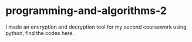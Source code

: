 # programming-and-algorithms-2
I made an encryption and decryption tool for my second coursework using python, find the codes here.
